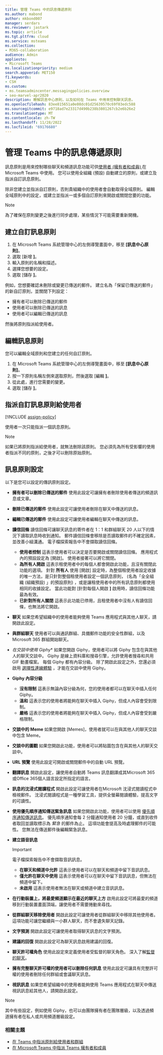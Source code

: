```yaml
---
title: 管理 Teams 中的訊息傳遞原則
ms.author: mabond
author: mkbond007
manager: serdars
ms.reviewer: jastark
ms.topic: article
ms.tgt.pltfrm: cloud
ms.service: msteams
ms.collection:
- M365-collaboration
audience: Admin
appliesto:
- Microsoft Teams
ms.localizationpriority: medium
search.appverid: MET150
f1.keywords:
- CSH
ms.custom:
- ms.teamsadmincenter.messagingpolicies.overview
- seo-marvel-apr2020
description: 瞭解訊息中心原則，以及如何在 Teams 中用來控制聊天訊息。
ms.openlocfilehash: 83ee815651a0e08dc01d25639570c69f03edc588
ms.sourcegitcommit: e9718ad7e23317d490b238b3801267cb2e6b26e2
ms.translationtype: MT
ms.contentlocale: zh-TW
ms.lasthandoff: 11/28/2022
ms.locfileid: "69176680"
---
```

# <a name="manage-messaging-policies-in-teams"></a>管理 Teams 中的訊息傳遞原則

<!--- Add zone marker here--->

訊息原則是用來控制哪些聊天和頻道訊息功能可供[使用者 (擁有者和成員) ](assign-roles-permissions.md)在 Microsoft Teams 中使用。 您可以使用全組織 (預設) 自動建立的原則，或建立及指派自訂訊息原則。

除非您建立並指派自訂原則，否則貴組織中的使用者會自動取得全域原則。 編輯全域原則中的設定，或建立並指派一或多個自訂原則來開啟或關閉您要的功能。

> [!NOTE]
> 為了確保在原則變更之後進行同步處理，某些情況下可能需要重新開機。 

## <a name="create-a-custom-messaging-policy"></a>建立自訂訊息原則

1. 在 Microsoft Teams 系統管理中心的左側導覽畫面中，移至 **[訊息中心原則]**。
2. 選取 [新增 **]**。
3. 輸入原則的名稱和描述。
4. 選擇您想要的設定。
5. 選取 [儲存 **]**。

例如，您想要確認未刪除或變更已傳送的郵件。 建立名為「保留已傳送的郵件」的新自訂原則，並關閉下列設定：

- 擁有者可以刪除已傳送的郵件
- 使用者可以刪除已傳送的訊息
- 使用者可以編輯已傳送的訊息

然後將原則指派給使用者。

## <a name="edit-a-messaging-policy"></a>編輯訊息原則

您可以編輯全域原則和您建立的任何自訂原則。

1. 在 Microsoft Teams 系統管理中心的左側導覽畫面中，移至 **[訊息中心原則]**。
2. 按一下原則名稱左側來選取原則，然後選取 [編輯 **]**。
3. 從此處，進行您需要的變更。
4. 選取 [儲存 **]**。

## <a name="assign-a-custom-messaging-policy-to-users"></a>指派自訂訊息原則給使用者

[!INCLUDE [assign-policy](includes/assign-policy.md)]

使用者一次只能指派一個訊息原則。

> [!NOTE]
> 如果已將原則指派給使用者，就無法刪除該原則。 您必須先為所有受影響的使用者指派不同的原則，之後才可以刪除原始原則。

<!--- End zone marker here--->

## <a name="messaging-policy-settings"></a>訊息原則設定

以下是您可以設定的傳訊原則設定。

- **擁有者可以刪除已傳送的郵件**  使用此設定可讓擁有者刪除使用者傳送的頻道訊息或文章。
- **刪除已傳送的郵件** 使用此設定可讓使用者刪除在聊天中傳送的訊息。
- **編輯已傳送的郵件** 使用此設定可讓使用者編輯在聊天中傳送的訊息。
- **讀信回條** 讀信回條可讓聊天訊息的寄件者在 1：1 和群組聊天 20 人以下的情況下讀取訊息時收到通知。 郵件讀信回條會移除是否讀取郵件的不確定因素，並改善小組溝通。 電子檔探索報告中不會擷取讀信回條。  
    - **使用者控制** 這表示使用者可以決定是否要開啟或關閉讀信回條。 應用程式內的預設設定為 [開啟]。 使用者接著可以將它關閉。
    - **為所有人開啟** 這表示租使用者中的每個人都會開啟此功能，且沒有關閉此功能的選項。 針對 **所有人** 使用 [開啟] 設定時，為整個租使用者設定收據的唯一方法，是只針對整個租使用者設定一個訊息原則， (名為「全全組織 (組織預設) 」的預設原則) ，或是讓租使用者中的所有訊息原則都使用相同的收據設定。 當此功能對 [針對每個人開啟 **]** 啟用時，讀信回條功能最為有效。
    - **已針對所有人關閉** 這表示此功能已停用，且租使用者中沒有人有讀信回條，也無法將它開啟。
<a name="bkchat"> </a>

- **聊天**  如果您希望組織中的使用者能夠使用 Teams 應用程式與其他人聊天，請開啟此設定。
- **與群組聊天** 使用者可以與通訊群組、具備郵件功能的安全性群組，以及Microsoft 365 群組開始聊天。
- *在交談中使用 Giphy** 如果您開啟 Giphy，使用者可以將 Giphy 包含在與其他人的聊天交談中。 Giphy 是線上資料庫和搜尋引擎，允許使用者搜尋和共用 GIF 動畫檔案。 每個 Giphy 都有內容分級。 除了開啟此設定之外，您還必須啟用 [選擇性連線體驗](/deployoffice/privacy/manage-privacy-controls#policy-setting-for-optional-connected-experiences) ，才能在交談中使用 Giphy。
- **Giphy 內容分級**
  - **沒有限制** 這表示無論內容分級為何，您的使用者都可以在聊天中插入任何 Giphy。
  - **溫和**  這表示您的使用者將能夠在聊天中插入 Giphy，但成人內容會受到限制。
  - **嚴格**  這表示您的使用者將能夠在聊天中插入 Giphy，但成人內容會受到嚴格限制。
- **交談中的 Meme** 如果您開啟 [Memes]，使用者就可以在與其他人的聊天交談中包含 Meme。
- **交談中的圖戳** 如果您開啟此功能，使用者可以將貼圖包含在與其他人的聊天交談中。
- **URL 預覽** 使用此設定可開啟或關閉郵件中的自動 URL 預覽。
- **翻譯訊息** 開啟此設定，讓使用者自動將 Teams 訊息翻譯成其Microsoft 365 或Office 365個人語言設定所指定的語言。
- **訊息的沈浸式閱讀程式** 開啟此設定可讓使用者在Microsoft 沈浸式閱讀程式中檢視郵件。 沈浸式閱讀程式是一種學習工具，提供全螢幕閱讀體驗，提高文字的可讀性。
- **使用優先順序通知傳送緊急訊息** 如果您開啟此功能，使用者可以使用 [優先順序通知傳送訊息](https://support.microsoft.com/article/mark-a-message-as-important-or-urgent-in-teams-ea99d5b6-1317-4550-8d75-86ff14cd4462)。 優先順序通知會每 2 分鐘通知使用者 20 分鐘，或直到收件者取回並讀取標示為 *緊急* 的郵件為止。 這項功能會提高及時處理郵件的可能性。 您無法在傳送郵件後編輯緊急訊息。
- **建立語音訊息**
  > [!Important]
  > 電子檔探索報告中不會擷取音訊訊息。
  - **在聊天和頻道中允許** 這表示使用者可以在聊天和頻道中留下音訊訊息。
  - **僅允許在聊天中使用** 這表示使用者可以在聊天中留下音訊訊息，但無法在頻道中留下。
  - **未啟用** 這表示使用者無法在聊天或頻道中建立音訊訊息。  
- **在行動裝置上，將最愛頻道顯示在最近的聊天上方** 啟用此設定可將最愛的頻道移到行動裝置畫面頂端，讓使用者不需要捲動來尋找。
- **從群組聊天移除使用者** 開啟此設定可讓使用者從群組聊天中移除其他使用者。 這項功能可讓您繼續與一小群人聊天，而不會遺失聊天記錄。
- **文字預測** 開啟此設定可讓使用者取得聊天訊息的文字預測。
- **建議的回復**  開啟此設定可為聊天訊息啟用建議的回復。
- **聊天許可權角色** 使用此設定來定義使用者受監督的聊天角色。 深入了解[監督的聊天](supervise-chats-edu.md)。
- **擁有完整聊天許可權的使用者可以刪除任何訊息** 使用此設定可讓具有完整許可權的使用者刪除任何群組或會議聊天訊息。
- **視訊訊息** 如果您希望組織中的使用者能夠使用 Teams 應用程式在聊天中傳送視訊訊息給其他人，請開啟此設定。

> [!NOTE]
> 其中有些設定，例如使用 Giphy，也可以由團隊擁有者在團隊層級，以及透過頻道擁有者在私人或共用頻道層級設定。

### <a name="related-topics"></a>相關主題

- [在 Teams 中指派原則給使用者和群組](assign-policies-users-and-groups.md)
- [在 Microsoft Teams 中指派 Teams 擁有者和成員](assign-roles-permissions.md)
